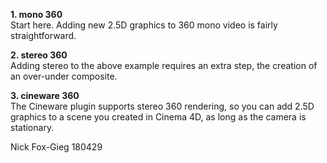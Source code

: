 <p>
	<b>1. mono 360</b><br>
	Start here. Adding new 2.5D graphics to 360 mono video is fairly straightforward.
</p>
<p>
	<b>2. stereo 360</b><br>
	Adding stereo to the above example requires an extra step, the creation of an over-under composite.
</p>
<p>
	<b>3. cineware 360</b><br>
	The Cineware plugin supports stereo 360 rendering, so you can add 2.5D graphics to a scene you created in Cinema 4D, as long as the camera is stationary.
</p>

Nick Fox-Gieg
180429